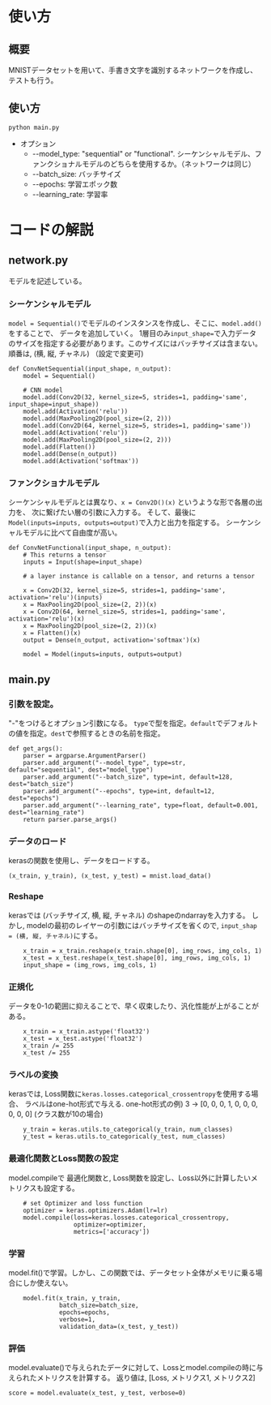 # 使い方

## 概要
MNISTデータセットを用いて、手書き文字を識別するネットワークを作成し、テストも行う。

## 使い方

```python main.py```

- オプション
    - --model_type: "sequential" or "functional". シーケンシャルモデル、ファンクショナルモデルのどちらを使用するか。（ネットワークは同じ）
    - --batch_size: バッチサイズ
    - --epochs: 学習エポック数
    - --learning_rate: 学習率

# コードの解説
## network.py

モデルを記述している。

### シーケンシャルモデル

`model = Sequential()`でモデルのインスタンスを作成し、そこに、`model.add()`をすることで、
データを追加していく。
1層目のみ`input_shape=`で入力データのサイズを指定する必要があります。このサイズにはバッチサイズは含まない。
順番は, (横, 縦, チャネル) （設定で変更可)

```
def ConvNetSequential(input_shape, n_output):
    model = Sequential()

    # CNN model
    model.add(Conv2D(32, kernel_size=5, strides=1, padding='same', input_shape=input_shape))
    model.add(Activation('relu'))
    model.add(MaxPooling2D(pool_size=(2, 2)))
    model.add(Conv2D(64, kernel_size=5, strides=1, padding='same'))
    model.add(Activation('relu'))
    model.add(MaxPooling2D(pool_size=(2, 2)))
    model.add(Flatten())
    model.add(Dense(n_output))
    model.add(Activation('softmax'))
```

### ファンクショナルモデル

シーケンシャルモデルとは異なり、`x = Conv2D()(x)` というような形で各層の出力を、
次に繋げたい層の引数に入力する。
そして、最後に`Model(inputs=inputs, outputs=output)`で入力と出力を指定する。
シーケンシャルモデルに比べて自由度が高い。

```
def ConvNetFunctional(input_shape, n_output):
    # This returns a tensor
    inputs = Input(shape=input_shape)

    # a layer instance is callable on a tensor, and returns a tensor

    x = Conv2D(32, kernel_size=5, strides=1, padding='same', activation='relu')(inputs)
    x = MaxPooling2D(pool_size=(2, 2))(x)
    x = Conv2D(64, kernel_size=5, strides=1, padding='same', activation='relu')(x)
    x = MaxPooling2D(pool_size=(2, 2))(x)
    x = Flatten()(x)
    output = Dense(n_output, activation='softmax')(x)

    model = Model(inputs=inputs, outputs=output)
```

## main.py
### 引数を設定。
"-"をつけるとオプション引数になる。
`type`で型を指定。`default`でデフォルトの値を指定。`dest`で参照するときの名前を指定。

```
def get_args():
    parser = argparse.ArgumentParser()
    parser.add_argument("--model_type", type=str, default="sequential", dest="model_type")
    parser.add_argument("--batch_size", type=int, default=128, dest="batch_size")
    parser.add_argument("--epochs", type=int, default=12, dest="epochs")
    parser.add_argument("--learning_rate", type=float, default=0.001, dest="learning_rate")
    return parser.parse_args()
```

### データのロード

kerasの関数を使用し、データをロードする。

```
(x_train, y_train), (x_test, y_test) = mnist.load_data()
```

### Reshape

kerasでは (バッチサイズ, 横, 縦, チャネル) のshapeのndarrayを入力する。
しかし, modelの最初のレイヤーの引数にはバッチサイズを省くので, `input_shap = (横, 縦, チャネル)`にする。

```
    x_train = x_train.reshape(x_train.shape[0], img_rows, img_cols, 1)
    x_test = x_test.reshape(x_test.shape[0], img_rows, img_cols, 1)
    input_shape = (img_rows, img_cols, 1)
```

### 正規化

データを0-1の範囲に抑えることで、早く収束したり、汎化性能が上がることがある。

```
    x_train = x_train.astype('float32')
    x_test = x_test.astype('float32')
    x_train /= 255
    x_test /= 255
```

### ラベルの変換

kerasでは, Loss関数に`keras.losses.categorical_crossentropy`を使用する場合、
ラベルはone-hot形式で与える.
one-hot形式の例) 3 → [0, 0, 0, 1, 0, 0, 0, 0, 0, 0] (クラス数が10の場合)

```
    y_train = keras.utils.to_categorical(y_train, num_classes)
    y_test = keras.utils.to_categorical(y_test, num_classes)
```

### 最適化関数とLoss関数の設定

model.compileで 最適化関数と, Loss関数を設定し、Loss以外に計算したいメトリクスも設定する。

```
    # set Optimizer and loss function
    optimizer = keras.optimizers.Adam(lr=lr)
    model.compile(loss=keras.losses.categorical_crossentropy,
                  optimizer=optimizer,
                  metrics=['accuracy'])
```

### 学習

model.fit()で学習。しかし、この関数では、データセット全体がメモリに乗る場合にしか使えない。

```
    model.fit(x_train, y_train,
              batch_size=batch_size,
              epochs=epochs,
              verbose=1,
              validation_data=(x_test, y_test))
```

### 評価

model.evaluate()で与えられたデータに対して、Lossとmodel.compileの時に与えられたメトリクスを計算する。
返り値は, [Loss, メトリクス1, メトリクス2]

```
score = model.evaluate(x_test, y_test, verbose=0)
```
